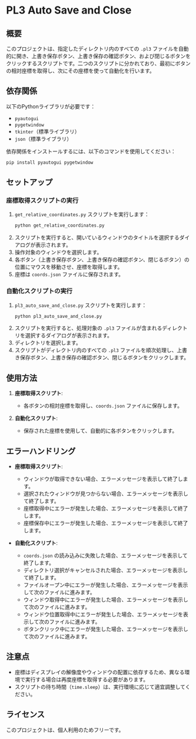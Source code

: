 # PL3 Auto Save and Close

## 概要

このプロジェクトは、指定したディレクトリ内のすべての `.pl3` ファイルを自動的に開き、上書き保存ボタン、上書き保存の確認ボタン、および閉じるボタンをクリックするスクリプトです。二つのスクリプトに分かれており、最初にボタンの相対座標を取得し、次にその座標を使って自動化を行います。

## 依存関係

以下のPythonライブラリが必要です：

- `pyautogui`
- `pygetwindow`
- `tkinter`（標準ライブラリ）
- `json`（標準ライブラリ）

依存関係をインストールするには、以下のコマンドを使用してください：

```sh
pip install pyautogui pygetwindow
```

## セットアップ

### 座標取得スクリプトの実行

1. `get_relative_coordinates.py` スクリプトを実行します：
    ```sh
    python get_relative_coordinates.py
    ```
2. スクリプトを実行すると、開いているウィンドウのタイトルを選択するダイアログが表示されます。
3. 操作対象のウィンドウを選択します。
4. 各ボタン（上書き保存ボタン、上書き保存の確認ボタン、閉じるボタン）の位置にマウスを移動させ、座標を取得します。
5. 座標は `coords.json` ファイルに保存されます。

### 自動化スクリプトの実行

1. `pl3_auto_save_and_close.py` スクリプトを実行します：
    ```sh
    python pl3_auto_save_and_close.py
    ```
2. スクリプトを実行すると、処理対象の `.pl3` ファイルが含まれるディレクトリを選択するダイアログが表示されます。
3. ディレクトリを選択します。
4. スクリプトがディレクトリ内のすべての `.pl3` ファイルを順次処理し、上書き保存ボタン、上書き保存の確認ボタン、閉じるボタンをクリックします。

## 使用方法

1. **座標取得スクリプト**:
    - 各ボタンの相対座標を取得し、`coords.json` ファイルに保存します。

2. **自動化スクリプト**:
    - 保存された座標を使用して、自動的に各ボタンをクリックします。

## エラーハンドリング

- **座標取得スクリプト**:
    - ウィンドウが取得できない場合、エラーメッセージを表示して終了します。
    - 選択されたウィンドウが見つからない場合、エラーメッセージを表示して終了します。
    - 座標取得中にエラーが発生した場合、エラーメッセージを表示して終了します。
    - 座標保存中にエラーが発生した場合、エラーメッセージを表示して終了します。

- **自動化スクリプト**:
    - `coords.json` の読み込みに失敗した場合、エラーメッセージを表示して終了します。
    - ディレクトリ選択がキャンセルされた場合、エラーメッセージを表示して終了します。
    - ファイルオープン中にエラーが発生した場合、エラーメッセージを表示して次のファイルに進みます。
    - ウィンドウ取得中にエラーが発生した場合、エラーメッセージを表示して次のファイルに進みます。
    - ウィンドウ位置取得中にエラーが発生した場合、エラーメッセージを表示して次のファイルに進みます。
    - ボタンクリック中にエラーが発生した場合、エラーメッセージを表示して次のファイルに進みます。

## 注意点

- 座標はディスプレイの解像度やウィンドウの配置に依存するため、異なる環境で実行する場合は再度座標を取得する必要があります。
- スクリプトの待ち時間（`time.sleep`）は、実行環境に応じて適宜調整してください。

## ライセンス

このプロジェクトは、個人利用のためフリーです。